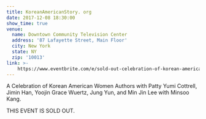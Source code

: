 ```yaml
---
title: KoreanAmericanStory. org
date: 2017-12-08 18:30:00
show_time: true
venue:
  name: Downtown Community Television Center
  address: '87 Lafayette Street, Main Floor'
  city: New York
  state: NY
  zip: '10013'
link: >-
    https://www.eventbrite.com/e/sold-out-celebration-of-korean-american-women-authors-tickets-39667541685
---
```



A Celebration of Korean American Women Authors with Patty Yumi Cottrell, Jimin Han, Yoojin Grace Wuertz, Jung Yun, and Min Jin Lee with Minsoo Kang.

THIS EVENT IS SOLD OUT.
